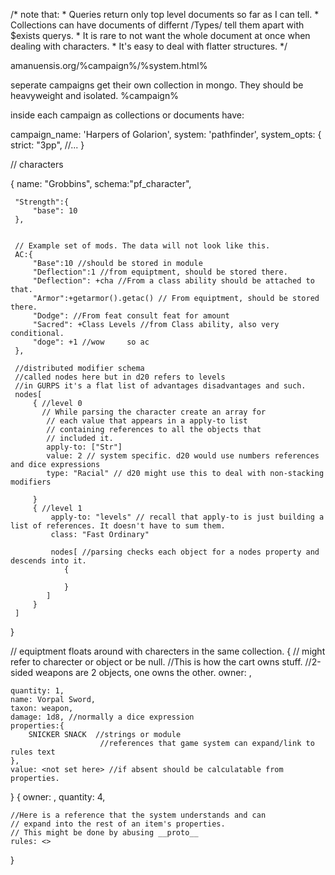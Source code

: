 /*
note that:
    * Queries return only top level documents so far as I can tell.
    * Collections can have  documents of differnt /Types/ tell them apart with $exists querys.
    * It is rare to not want the whole document at once when dealing with characters.
    * It's easy to deal with flatter structures.
*/

amanuensis.org/%campaign%/%system.html%


seperate campaigns get their own collection in mongo. 
They should be heavyweight and isolated.
%campaign% 

inside each campaign as collections or documents have:


campaign_name: 'Harpers of Golarion',
system: 'pathfinder',
system_opts: {
    strict: "3pp",
    //...
}


// characters
 
{
     name: "Grobbins",
     schema:"pf_character",
     
     "Strength":{
         "base": 10
     },
     
     
     // Example set of mods. The data will not look like this.
     AC:{
         "Base":10 //should be stored in module
         "Deflection":1 //from equiptment, should be stored there.
         "Deflection": +cha //From a class ability should be attached to that.
         "Armor":+getarmor().getac() // From equiptment, should be stored there.
         "Dodge": //From feat consult feat for amount
         "Sacred": +Class Levels //from Class ability, also very conditional.
         "doge": +1 //wow     so ac
     },
     
     //distributed modifier schema
     //called nodes here but in d20 refers to levels
     //in GURPS it's a flat list of advantages disadvantages and such.
     nodes[ 
         { //level 0
           // While parsing the character create an array for 
            // each value that appears in a apply-to list 
            // containing references to all the objects that 
            // included it. 
            apply-to: ["Str"]                        
            value: 2 // system specific. d20 would use numbers references and dice expressions
            type: "Racial" // d20 might use this to deal with non-stacking modifiers
                                            
         }
         { //level 1
             apply-to: "levels" // recall that apply-to is just building a list of references. It doesn't have to sum them.
             class: "Fast Ordinary"
             
             nodes[ //parsing checks each object for a nodes property and descends into it.  
                {
                    
                }                     
            ]
         }
     ]
}
    

// equiptment floats around with charecters in the same collection.
{
    // might refer to charecter or object or be null. 
    //This is how the cart owns stuff.
    //2-sided weapons are 2 objects, one owns the other.
    owner: <objectID>,
                     
    quantity: 1,
    name: Vorpal Sword,
    taxon: weapon,
    damage: 1d8, //normally a dice expression
    properties:{
        SNICKER SNACK  //strings or module 
                        //references that game system can expand/link to rules text
    },
    value: <not set here> //if absent should be calculatable from properties.
}
{
    owner: <objectID>,
    quantity: 4,
    
    //Here is a reference that the system understands and can 
    // expand into the rest of an item's properties.
    // This might be done by abusing __proto__
    rules: <>
}

